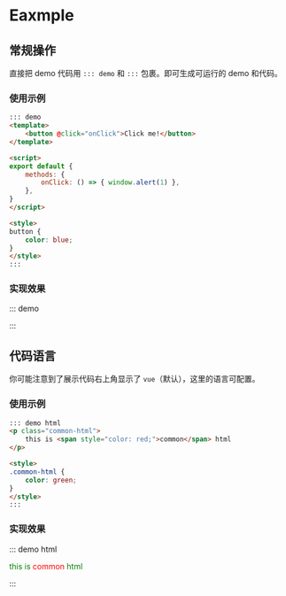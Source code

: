 # Eaxmple

## 常规操作
直接把 demo 代码用 `::: demo` 和 `:::` 包裹。即可生成可运行的 demo 和代码。

### 使用示例

```md
::: demo
<template>
    <button @click="onClick">Click me!</button>
</template>

<script>
export default {
    methods: {
        onClick: () => { window.alert(1) },
    },
}
</script>

<style>
button {
    color: blue;
}
</style>
:::
```

### 实现效果

::: demo
<template>
    <button @click="onClick">Click me!</button>
</template>

<script>
export default {
    methods: {
        onClick: () => { window.alert(1) },
    },
}
</script>

<style>
button {
    color: blue;
}
</style>
:::

## 代码语言
你可能注意到了展示代码右上角显示了 `vue`（默认），这里的语言可配置。

### 使用示例

```md
::: demo html
<p class="common-html">
    this is <span style="color: red;">common</span> html
</p>

<style>
.common-html {
    color: green;
}
</style>
:::
```

### 实现效果

::: demo html
<p class="common-html">
    this is <span style="color: red;">common</span> html
</p>

<style>
.common-html {
    color: green;
}
</style>
:::
